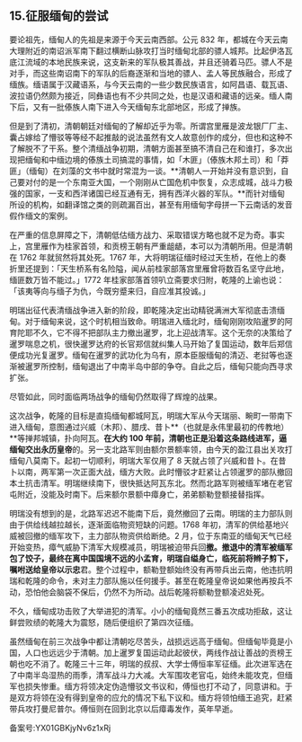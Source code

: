 ## 15.征服缅甸的尝试
要论祖先，缅甸人的先祖是来源于今天云南西部。公元 832 年，都城在今天云南大理附近的南诏派军南下翻过横断山脉攻打当时缅甸北部的骠人城邦。比起伊洛瓦底江流域的本地民族来说，这支新来的军队极其善战，并且还骑着马匹。骠人不是对手，而这些南诏南下的军队的后裔逐渐和当地的骠人、孟人等民族融合，形成了缅族。缅语属于汉藏语系，与今天云南的一些少数民族语言，如阿昌语、载瓦语、波拉语仍然颇为接近，同彝语也有不少共同之处，也是汉语和藏语的远亲。缅人南下后，又有一批傣族人南下进入今天缅甸东北部地区，形成了掸族。


但是到了清初，清朝朝廷对缅甸的了解却近乎为零。所谓宫里雁是波龙银厂厂主、囊占嫁给了懵驳等等经不起推敲的说法虽然有文人故意创作的成分，但也和这种不了解脱不了干系。整个清缅战争初期，清朝方面甚至搞不清自己在和谁打，多次出现把缅甸和中缅边境的傣族土司搞混的事情，如「木匪」（傣族木邦土司）和「莽匪」（缅甸）在刘藻的文书中就时常混为一谈。**清朝人一开始并没有意识到，自己要对付的是一个东南亚大国，一个刚刚从亡国危机中恢复，众志成城，战斗力极强的国家，一支和西洋诸国已经互通有无，拥有西洋火器的军队。**而针对缅甸所设的机构，如翻译馆之类的则疏漏百出，甚至有用缅甸字母拼一下云南话的发音假作缅文的案例。


在严重的信息屏障之下，清朝低估缅方战力、采取错误方略也就不足为奇。事实上，宫里雁作为桂家首领，和贡榜王朝有严重龃龉，本可以为清朝所用。但是清朝在 1762 年就贸然将其处死。1767 年，大将明瑞征缅时经过天生桥，在他上的奏折里还提到：「天生桥系有名险隘，闻从前桂家部落宫里雁曾将数百名坚守此地，缅匪数万皆不能过。」1772 年桂家部落首领叭立斋要求归附，乾隆的上谕也说：「该夷等向与缅子为仇，今既穷蹙来归，自应准其投诚。」


明瑞出征代表清缅战争进入新的阶段，即乾隆决定出动精锐满洲大军彻底击溃缅甸。对于缅甸来说，这个时机相当致命。明瑞进入缅北时，缅甸刚刚攻陷暹罗的阿育陀耶不久，它不得不把部队主力撤出暹罗，北上迎战清军。这个无奈的决策给了暹罗喘息之机，很快暹罗达府的长官郑信就纠集人马开始了复国运动，数年后郑信便成功光复暹罗。缅甸在暹罗的武功化为乌有，原本臣服缅甸的清迈、老挝等也逐渐被暹罗所控制，缅甸退出了中南半岛中部的争夺。自此之后，缅甸只能向西寻求扩张。


尽管如此，同时面临两场战争的缅甸仍然取得了辉煌的战果。


这次战争，乾隆的目标是直捣缅甸都城阿瓦，明瑞大军从今天瑞丽、畹町一带南下进入缅甸，意图通过兴威（木邦）、腊戌、昔卜**（也就是永伟里最初的传教地）**等掸邦城镇，扑向阿瓦。**在大约 100 年前，清朝也正是沿着这条路线进军，逼缅甸交出永历皇帝**的。另一支北路军则由额尔景额率领，由今天的盈江县出关攻打缅甸八莫南下。起初一切顺利，明瑞大军仅用了 8 天就占领了兴威和昔卜。在昔卜以南，两军第一次正面大战，缅方大败。此时懵驳才赶紧让占领暹罗的部队撤回本土抗击清军。明瑞继续南下，很快抵达阿瓦东北。然而北路军则被缅军堵在老官屯附近，没能及时南下。后来额尔景额中瘴身亡，弟弟额勒登额接替指挥。


明瑞没有想到的是，北路军迟迟不能南下后，竟然撤回了云南。明瑞的主力部队则由于供给线越拉越长，逐渐面临物资短缺的问题。1768 年初，清军的供给基地兴威被回撤的缅军攻下，主力部队物资供给断绝。2 月，位于东南亚的缅甸天气已经开始变热，瘴气威胁下清军大规模减员，明瑞被迫带兵回**撤。撤退中的清军被缅军包了饺子，最终在离中国国境不远的小孟育，明瑞自缢身亡，临死前将辫子剪下，嘱咐送给皇帝以示忠**君。整个过程中，额勒登额始终没有再带兵出云南，他违抗明瑞和乾隆的命令，未对主力部队施以任何援手。甚至在乾隆皇帝说如果他再按兵不动，恐怕他会脑袋不保后，仍然不为所动。战后乾隆将额勒登额凌迟处死。


不久，缅甸成功击败了大举进犯的清军。小小的缅甸竟然三番五次成功拒敌，这让鲜尝败绩的乾隆大为震怒，随后便组织了第四次征缅。


虽然缅甸在前三次战争中都让清朝吃尽苦头，战损远远高于缅甸。但缅甸毕竟是小国，人口也远远少于清朝。加上暹罗复国运动此起彼伏，两线作战让善战的贡榜王朝也吃不消了。乾隆三十三年，明瑞的叔叔、大学士傅恒率军征缅。此次进军选在了中南半岛湿热的雨季，清军战斗力大减。大军围攻老官屯，始终未能攻克，但缅军也损失惨重。缅方将领决定伪造懵驳文书议和，傅恒也打不动了，同意讲和。于是双方将领在没有得到皇帝的应允的情况下私下议和。缅方将领怕缅王追究，赶紧带兵攻打曼尼普尔。傅恒则在回到北京以后瘴毒发作，英年早逝。


备案号:YX01GBKjyNv6z1xRj

